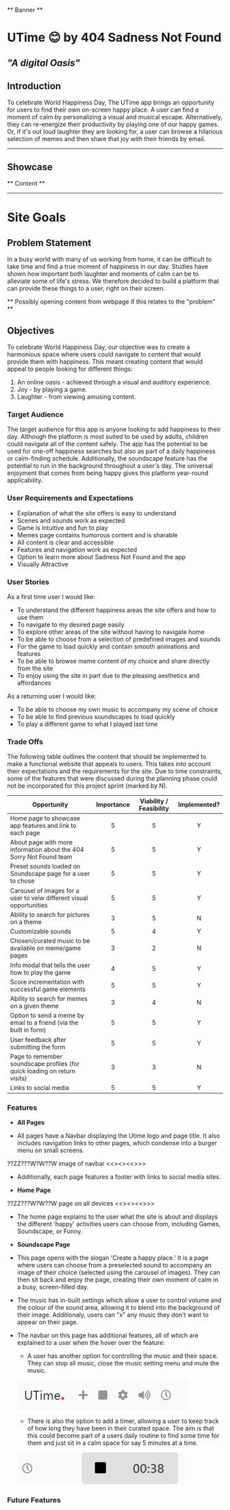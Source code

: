 ** Banner **


# UTime 😊 by 404 Sadness Not Found
## ***"A digital Oasis"*** 

## Introduction

To celebrate World Happiness Day, The UTime app brings an opportunity for users to find their own on-screen happy place. A user can find a moment of calm by personalizing a visual and musical escape. Alternatively, they can re-energize their productivity by playing one of our happy games. Or, if it's out loud laughter they are looking for, a user can browse a hilarious selection of memes and then share that joy with their friends by email.

------

## Showcase
** Content **

------

# Site Goals

## Problem Statement

In a busy world with many of us working from home, it can be difficult to take time and find a true moment of happiness in our day. Studies have shown how important both laughter and moments of calm can be to alleviate some of life's stress. We therefore decided to build a platform that can provide these things to a user, right on their screen.

** Possibly opening content from webpage if this relates to the "problem" **

## Objectives

To celebrate World Happiness Day, our objective was to create a harmonious space where users could navigate to content that would provide them with happiness. This meant creating content that would appeal to people looking for different things: 
1. An online oasis - achieved through a visual and auditory experience.
2. Joy - by playing a game.
3. Laughter - from viewing amusing content.

### Target Audience

The target audience for this app is anyone looking to add happiness to their day. Although the platform is most suited to be used by adults, children could navigate all of the content safely. The app has the potential to be used for one-off happiness searches but also as part of a daily happiness or calm-finding schedule. Additionally, the soundscape feature has the potential to run in the background throughout a user's day. The universal enjoyment that comes from being happy gives this platform year-round applicability.

### User Requirements and Expectations

- Explanation of what the site offers is easy to understand
- Scenes and sounds work as expected
- Game is intuitive and fun to play
- Memes page contains humorous content and is sharable
- All content is clear and accessible
- Features and navigation work as expected
- Option to learn more about Sadness Not Found and the app
- Visually Attractive

### User Stories

As a first time user I would like:

- To understand the different happiness areas the site offers and how to use them
- To navigate to my desired page easily
- To explore other areas of the site without having to navigate home
- To be able to choose from a selection of predefined images and sounds
- For the game to load quickly and contain smooth animations and features
- To be able to browse meme content of my choice and share directly from the site
- To enjoy using the site in part due to the pleasing aesthetics and affordances

As a returning user I would like:

- To be able to choose my own music to accompany my scene of choice
- To be able to find previous soundscapes to load quickly
- To play a different game to what I played last time

### Trade Offs

The following table outlines the content that should be implemented to make a functional website that appeals to users. This takes into account their expectations and the requirements for the site. Due to time constraints, some of the features that were discussed during the planning phase could not be incorporated for this project sprint (marked by N).

| Opportunity                                                                | Importance | Viability / Feasibility | Implemented?|
| ---------------------------------------------------------------------------| :--------: | :---------------------: | :----------:|
| Home page to showcase app features and link to each page                   |     5      |            5            |       Y     |
| About page with more information about the 404 Sorry Not Found team        |     5      |            5            |       Y     |
| Preset sounds loaded on Soundscape page for a user to chose                |     5      |            5            |       Y     |
| Carousel of images for a user to veiw different visual opportunities       |     5      |            5            |       Y     |
| Ability to search for pictures on a theme                                  |     3      |            5            |       N     |
| Customizable sounds                                                        |     5      |            4            |       Y     |
| Chosen/curated music to be available on meme/game pages                    |     3      |            2            |       N     |
| Info modal that tells the user how to play the game                        |     4      |            5            |       Y     |
| Score incrementation with successful game elements                         |     5      |            5            |       Y     |
| Ability to search for memes on a given theme                               |     3      |            4            |       N     |
| Option to send a meme by email to a friend (via the built in form)         |     5      |            5            |       Y     |
| User feedback after submitting the form                                    |     5      |            5            |       Y     |
| Page to remember soundscape profiles (for quick loading on return visits)  |     3      |            3            |       N     |
| Links to social media                                                      |     5      |            5            |       Y     |


### Features

- **All Pages**

- All pages have a Navbar displaying the Utime logo and page title. It also includes navigation links to other pages, which condense into a burger menu on small screens.

??ZZ???W?W??W image of navbar <<><><<>>>

- Additionally, each page features a footer with links to social media sites.

- **Home Page**

??ZZ???W?W??W  page on all devices <<><><<>>>

- The home page explains to the user what the site is about and displays the different 'happy' activities users can choose from, including Games, Soundscape, or Funny. 

- **Soundscape Page**

- This page opens with the slogan 'Create a happy place.' It is a page where users can choose from a preselected sound to accompany an image of their choice (selected using the carousel of images). They can then sit back and enjoy the page, creating their own moment of calm in a busy, screen-filled day.

- The music has in-built settings which allow a user to control volume and the colour of the sound area, allowing it to blend into the background of their image. Additionaly, users can "x" any music they don't want to appear on their page.  

- The navbar on this page has additional features, all of which are explained to a user when the hover over the feature:

    - A user has another option for controlling the music and their space. They can stop all music, close the music setting menu and mute the music.

     ![screenshot of soundscape navbar](documentation/screenshots/navbar_ss_options.png)

    - There is also the option to add a timer, allowing a user to keep track of how long they have been in their curated space. The aim is that this could become part of a users daily routine to find some time for them and just sit in a calm space for say 5 minutes at a time.  

    ![screenshot of soundscape navbar timer](documentation/screenshots/navbar_ss_timer.png)

   



### Future Features
